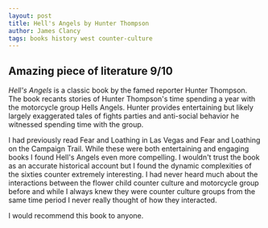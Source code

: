 ```yaml
---
layout: post
title: Hell's Angels by Hunter Thompson
author: James Clancy
tags: books history west counter-culture
---
```


## Amazing piece of literature 9/10

_Hell's Angels_ is a classic book by the famed reporter Hunter Thompson. The book recants stories of Hunter Thompson's time spending a year with the motorcycle group Hells Angels. Hunter provides entertaining but likely largely exaggerated tales of fights parties and anti-social behavior he witnessed spending time with the group.

I had previously read Fear and Loathing in Las Vegas and Fear and Loathing on the Campaign Trail. While these were both entertaining and engaging books I found Hell's Angels even more compelling. I wouldn't trust the book as an accurate historical account but I found the dynamic complexities of the sixties counter extremely interesting. I had never heard much about the interactions between the flower child counter culture and motorcycle group before and while I always knew they were counter culture groups from the same time period I never really thought of how they interacted.

I would recommend this book to anyone.